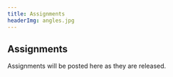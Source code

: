 ```yaml
---
title: Assignments
headerImg: angles.jpg
---
```


## Assignments

Assignments will be posted here as they are released.

<!-- Click the Github Classroom link next to the assignment.
This will automatically create your assignment repository,
pre-populated with starter code and a README file with all the instructions.
If you get an error when creating a team, **try a different team name**
(do not use any special characters).


| Link                                             | Name                            | Deadline (11:59pm)        |
|:------------------------------------------------:|:--------------------------------|:-------------------------:|
| [HW0](https://classroom.github.com/a/Z-citE9B)   | The Lambda Calculus             | 4/17                      |
| [HW1](https://classroom.github.com/a/Ck-VrNIv)   | Introduction to Haskell         | 4/24                      |
| [HW2](https://classroom.github.com/a/7RMcGUB-)   | Random Art                      | 5/3                       |
| [HW3](https://classroom.github.com/a/nTP6peBZ)   | All about Fold                  | 5/13                      |
| [HW4](https://classroom.github.com/a/dsZotFAF)   | Nano                            | 5/22                      |
| [HW5](https://classroom.github.com/a/YbCAACu0)   | Type Classes                    | 6/5                       | -->




<!-- ## Practice Exams

- [Midterm Wi 19](/static/raw/130-midterm-wi19.pdf) ([solution](/static/raw/130-midterm-wi19-solution.pdf)),
  [Midterm Fa 19](/static/raw/130-midterm-fa19.pdf) ([solution](/static/raw/130-midterm-fa19-solution.pdf)).


- [Practice Final](https://classroom.github.com/a/8Md6lTLp) -->


